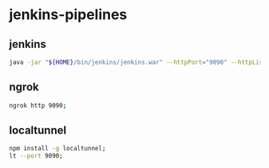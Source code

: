# jenkins-pipelines

## jenkins
```bash
java -jar "${HOME}/bin/jenkins/jenkins.war" --httpPort="9090" --httpListenAddress="0.0.0.0" --argumentsRealm.passwd.Administrator="MY_PASS" --prefix /proxy;
```

## ngrok
```bash
ngrok http 9090;
```

## localtunnel
```bash
npm install -g localtunnel;
lt --port 9090;
```
